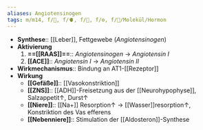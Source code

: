 ```yaml
---
aliases: Angiotensinogen
tags: m/m14, f/🍺, f/🫀, f/🧪, f/⚙️, f/🧪/Molekül/Hormon
---
```

- **Synthese**:: [[Leber]], Fettgewebe (*Angiotensinogen*)
- **Aktivierung**
	1. **==[[RAAS]]==**:: *Angiotensinogen* → *Angiotensin I*
	2. **[[ACE]]**:: *Angiotensin I* → *Angiotensin II*
- **Wirkmechanismus**:: Bindung an AT1-[[Rezeptor]]
- **Wirkung**
	- **[[Gefäße]]**:: [[Vasokonstriktion]]
	- **[[ZNS]]**:: [[ADH]]-Freisetzung aus der [[Neurohypophyse]], Salzappetit↑, Durst↑ 
	- **[[Niere]]**:: [[Na+]] Resorption↑ → [[Wasser]]resorption↑, Konstriktion des Vas efferens
	- **[[Nebenniere]]**:: Stimulation der [[Aldosteron]]-Synthese

